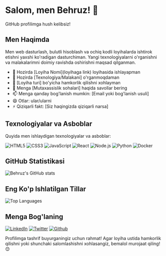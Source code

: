 # Salom, men Behruz! 👋

GitHub profilimga hush kelibsiz!

## Men Haqimda

Men web dasturlash, bulutli hisoblash va ochiq kodli loyihalarda ishtirok etishni yaxshi ko'radigan dasturchiman. Yangi texnologiyalarni o'rganishni va malakalarimni doimiy ravishda oshirishni maqsad qilganman.

- 🔭 Hozirda [Loyiha Nomi](loyihaga link) loyihasida ishlayapman
- 🌱 Hozirda [Texnologiya/Malakani] o'rganmoqdaman
- 👯 [Loyiha turi] bo'yicha hamkorlik qilishni xohlayman
- 💬 Menga [Mutaxassislik sohalari] haqida savollar bering
- 📫 Menga qanday bog'lanish mumkin: [Email yoki bog'lanish usuli]
- 😄 Otlar: ular/ularni
- ⚡ Qiziqarli fakt: [Siz haqingizda qiziqarli narsa]

## Texnologiyalar va Asboblar

Quyida men ishlaydigan texnologiyalar va asboblar:

![HTML5](https://img.shields.io/badge/HTML5-E34F26?style=for-the-badge&logo=html5&logoColor=white)
![CSS3](https://img.shields.io/badge/CSS3-1572B6?style=for-the-badge&logo=css3&logoColor=white)
![JavaScript](https://img.shields.io/badge/JavaScript-F7DF1E?style=for-the-badge&logo=javascript&logoColor=black)
![React](https://img.shields.io/badge/React-20232A?style=for-the-badge&logo=react&logoColor=61DAFB)
![Node.js](https://img.shields.io/badge/Node.js-339933?style=for-the-badge&logo=nodedotjs&logoColor=white)
![Python](https://img.shields.io/badge/Python-3776AB?style=for-the-badge&logo=python&logoColor=white)
![Docker](https://img.shields.io/badge/Docker-2496ED?style=for-the-badge&logo=docker&logoColor=white)

## GitHub Statistikasi

![Behruz's GitHub stats](https://github-readme-stats.vercel.app/api?username=Behruz22&show_icons=true&theme=radical)

## Eng Ko'p Ishlatilgan Tillar

![Top Languages](https://github-readme-stats.vercel.app/api/top-langs/?username=Behruz22&layout=compact&theme=radical)

## Menga Bog'laning

[![LinkedIn](https://img.shields.io/badge/LinkedIn-0A66C2?style=for-the-badge&logo=linkedin&logoColor=white)](https://www.linkedin.com/in/behruz-tuxtayev-50560b29b)
[![Twitter](https://img.shields.io/badge/Twitter-1DA1F2?style=for-the-badge&logo=twitter&logoColor=white)](https://x.com/BehruzTuxtayev)
[![Github](https://img.shields.io/badge/GitHub-100000?style=flat&logo=github&logoColor=white)](https://github.com/Behruz22)

Profilimga tashrif buyurganingiz uchun rahmat! Agar loyiha ustida hamkorlik qilishni yoki shunchaki salomlashishni xohlasangiz, bemalol murojaat qiling! 😊
